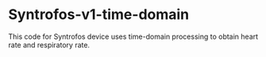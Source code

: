 # Syntrofos-v1-time-domain
This code for Syntrofos device uses time-domain processing to obtain heart rate and respiratory rate.
